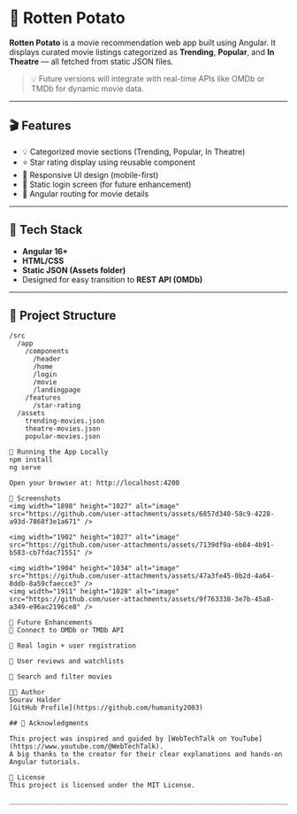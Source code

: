 # 🍿 Rotten Potato

**Rotten Potato** is a movie recommendation web app built using Angular. It displays curated movie listings categorized as **Trending**, **Popular**, and **In Theatre** — all fetched from static JSON files.

> 💡 Future versions will integrate with real-time APIs like OMDb or TMDb for dynamic movie data.

---

## 🎬 Features

- 💡 Categorized movie sections (Trending, Popular, In Theatre)
- ⭐ Star rating display using reusable component
- 📱 Responsive UI design (mobile-first)
- 🔐 Static login screen (for future enhancement)
- 🔄 Angular routing for movie details

---

## 🧰 Tech Stack

- **Angular 16+**
- **HTML/CSS**
- **Static JSON (Assets folder)**
- Designed for easy transition to **REST API (OMDb)**

---

## 📁 Project Structure

```plaintext
/src
  /app
    /components
      /header
      /home
      /login
      /movie
      /landingpage
    /features
      /star-rating
  /assets
    trending-movies.json
    theatre-movies.json
    popular-movies.json

🚀 Running the App Locally
npm install
ng serve

Open your browser at: http://localhost:4200

📸 Screenshots
<img width="1898" height="1027" alt="image" src="https://github.com/user-attachments/assets/6857d340-58c9-4228-a93d-7868f3e1a671" />

<img width="1902" height="1027" alt="image" src="https://github.com/user-attachments/assets/7139df9a-eb84-4b91-b583-cb7fdac71551" />

<img width="1904" height="1034" alt="image" src="https://github.com/user-attachments/assets/47a3fe45-0b2d-4a64-8ddb-8a59cfaecce3" />
<img width="1911" height="1028" alt="image" src="https://github.com/user-attachments/assets/9f763338-3e7b-45a8-a349-e96ac2196ce8" />

🔮 Future Enhancements
🔗 Connect to OMDb or TMDb API

👤 Real login + user registration

💬 User reviews and watchlists

🔎 Search and filter movies

👨‍💻 Author
Sourav Halder
[GitHub Profile](https://github.com/humanity2003)

## 🙏 Acknowledgments

This project was inspired and guided by [WebTechTalk on YouTube](https://www.youtube.com/@WebTechTalk).  
A big thanks to the creator for their clear explanations and hands-on Angular tutorials.

📝 License
This project is licensed under the MIT License.

__________________________________________________________________________________________________________________________________________



